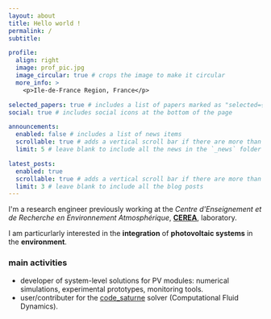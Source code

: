 ```yaml
---
layout: about
title: Hello world !
permalink: /
subtitle:

profile:
  align: right
  image: prof_pic.jpg
  image_circular: true # crops the image to make it circular
  more_info: >
    <p>Ile-de-France Region, France</p>

selected_papers: true # includes a list of papers marked as "selected={true}"
social: true # includes social icons at the bottom of the page

announcements:
  enabled: false # includes a list of news items
  scrollable: true # adds a vertical scroll bar if there are more than 3 news items
  limit: 5 # leave blank to include all the news in the `_news` folder

latest_posts:
  enabled: true
  scrollable: true # adds a vertical scroll bar if there are more than 3 new posts items
  limit: 3 # leave blank to include all the blog posts
---
```


I'm a research engineer previously working at the _Centre d'Enseignement et de Recherche en Environnement Atmosphérique_, **[CEREA](https://www.cerea-lab.fr/)**, laboratory.

I am particurlarly interested in the **integration** of **photovoltaic systems** in the **environment**.

### main activities

- developer of system-level solutions for PV modules: numerical simulations, experimental prototypes, monitoring tools.
- user/contributer for the [code_saturne](https://www.code-saturne.org/cms/web/) solver (Computational Fluid Dynamics).
